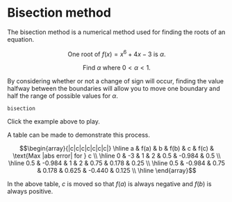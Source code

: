 # Bisection method

The bisection method is a numerical method used for finding the roots of an equation.

$$\text{One root of } f(x) = x^6 + 4x - 3 \text{ is } \alpha \text{.}$$

$$\text{Find } \alpha \text{ where } 0 < \alpha < 1 \text{.}$$

By considering whether or not a change of sign will occur, finding the value halfway between the boundaries will allow you to move one boundary and half the range of possible values for $\alpha$.

```sketch
bisection
```

Click the example above to play.

A table can be made to demonstrate this process.

$$\begin{array}{|c|c|c|c|c|c|c|}
\hline
a & f(a) & b & f(b) & c & f(c) & \text{Max |abs error| for } c \\ \hline
0 & -3 & 1 & 2 & 0.5 & -0.984 & 0.5 \\ \hline
0.5 & -0.984 & 1 & 2 & 0.75 & 0.178 & 0.25 \\ \hline
0.5 & -0.984 & 0.75 & 0.178 & 0.625 & -0.440 & 0.125 \\ \hline
\end{array}$$

In the above table, $c$ is moved so that $f(a)$ is always negative and $f(b)$ is always positive.
